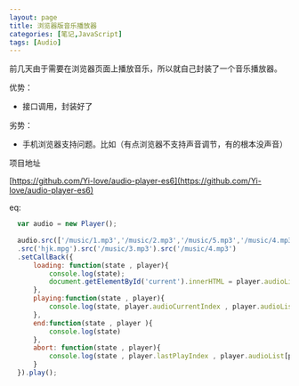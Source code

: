 ```yaml
---
layout: page
title: 浏览器版音乐播放器
categories: [笔记,JavaScript]
tags: [Audio]
---
```


前几天由于需要在浏览器页面上播放音乐，所以就自己封装了一个音乐播放器。

优势：

*   接口调用，封装好了

劣势：

*   手机浏览器支持问题。比如（有点浏览器不支持声音调节，有的根本没声音）


项目地址

[https://github.com/Yi-love/audio-player-es6](https://github.com/Yi-love/audio-player-es6)


eq:

```js
  var audio = new Player();
  
  audio.src(['/music/1.mp3','/music/2.mp3','/music/5.mp3','/music/4.mp3'])
  .src('hjk.mpg').src('/music/3.mp3').src('/music/4.mp3')
  .setCallBack({
      loading: function(state , player){
          console.log(state);
          document.getElementById('current').innerHTML = player.audioList[player.audioCurrentIndex]
      },
      playing:function(state , player){
          console.log(state, player.audioCurrentIndex , player.audioList[player.audioCurrentIndex])
      },
      end:function(state , player ){
          console.log(state)
      },
      abort: function(state , player){
          console.log(state , player.lastPlayIndex , player.audioList[player.lastPlayIndex])
      }
  }).play();
```